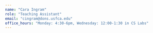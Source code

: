 ```yaml
---
name: "Cara Ingram"
role: "Teaching Assistant"
email: "cingram@dons.usfca.edu"
office_hours: "Monday: 4:30-6pm, Wednesday: 12:00-1:30 in CS Labs"
---
```

